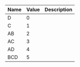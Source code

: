 
| Name | Value | Description |
|--|--|--|
| D | 0 |  |
| C | 1 |  |
| AB | 2 |  |
| AC | 3 |  |
| AD | 4 |  |
| BCD | 5 |  |
